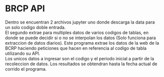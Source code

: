 # BRCP API

Dentro se encuentran 2 archivos jupyter uno donde descarga la data para un solo codigo doble entrada.\
El segundo extrae para multiples datos de varios codigos de tablas, en donde se puede decidir si o no se interpolan los datos (Solo funciona para extraccion de datos diarios).
Este programa extrae los datos de la web de la BCRP haciendo peticiones que hacen en referencia al codigo de tabla utilizando su API.\
Los unicos datos a ingresar son el codigo y el periodo inicial a partir de la recoleccion de datos. Los resultados se obtendran hasta la fecha actual de corrido el programa.
